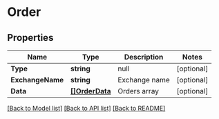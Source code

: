 # Order

## Properties

Name | Type | Description | Notes
------------ | ------------- | ------------- | -------------
**Type** | **string** | null | [optional] 
**ExchangeName** | **string** | Exchange name | [optional] 
**Data** | [**[]OrderData**](order_data.md) | Orders array | [optional] 

[[Back to Model list]](../README.md#documentation-for-models) [[Back to API list]](../README.md#documentation-for-api-endpoints) [[Back to README]](../README.md)


